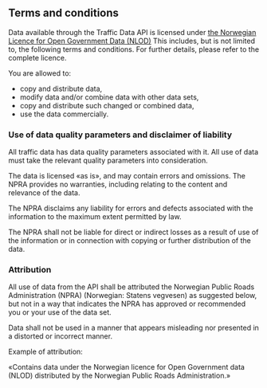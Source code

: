 ## Terms and conditions

Data available through the Traffic Data API is licensed under <ins>[the Norwegian Licence for Open Government Data (NLOD)](https://data.norge.no/nlod/en/)</ins> This includes, but is not limited to, the following terms and conditions. For further details, please refer to the complete licence.

You are allowed to:

- copy and distribute data,
- modify data and/or combine data with other data sets,
- copy and distribute such changed or combined data,
- use the data commercially.

### Use of data quality parameters and disclaimer of liability

All traffic data has data quality parameters associated with it. All use of data must take the relevant quality parameters into consideration.

The data is licensed «as is», and may contain errors and omissions. The NPRA provides no warranties, including relating to the content and relevance of the data.

The NPRA disclaims any liability for errors and defects associated with the information to the maximum extent permitted by law.

The NPRA shall not be liable for direct or indirect losses as a result of use of the information or in connection with copying or further distribution of the data.

### Attribution

All use of data from the API shall be attributed the Norwegian Public Roads Administration (NPRA) (Norwegian: Statens vegvesen) as suggested below, but not in a way that indicates the NPRA has approved or recommended you or your use of the data set.

Data shall not be used in a manner that appears misleading nor presented in a distorted or incorrect manner.

Example of attribution:

«Contains data under the Norwegian licence for Open Government data (NLOD) distributed by the Norwegian Public Roads Administration.»
